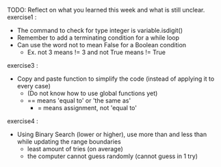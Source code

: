 TODO: Reflect on what you learned this week and what is still unclear.
exercise1 :
- The command to check for type integer is variable.isdigit()
- Remember to add a terminating condition for a while loop
- Can use the word not to mean False for a Boolean condition
    - Ex. not 3 means != 3 and not True means != True

exercise3 :
- Copy and paste function to simplify the code (instead of applying it to every case)
    - (Do not know how to use global functions yet)
    - == means 'equal to' or 'the same as'
        - = means assignment, not 'equal to'

exercise4 :
- Using Binary Search (lower or higher), use more than and less than while updating the range boundaries
    - least amount of tries (on average)
    - the computer cannot guess randomly (cannot guess in 1 try)